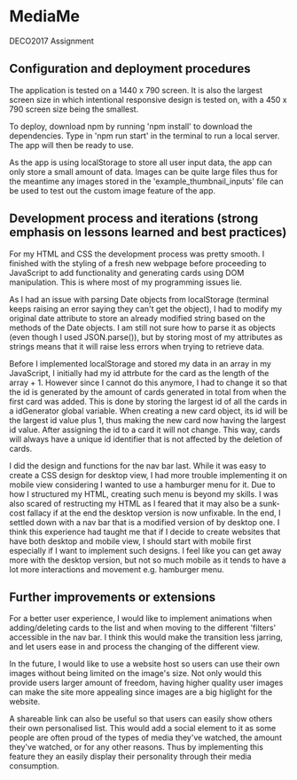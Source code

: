 # MediaMe
DECO2017 Assignment

## Configuration and deployment procedures
The application is tested on a 1440 x 790 screen. It is also the largest screen size in which intentional responsive design is tested on, with a 450 x 790 screen size being the smallest.

To deploy, download npm by running 'npm install' to download the dependencies. Type in 'npm run start' in the terminal to run a local server. The app will then be ready to use.

As the app is using localStorage to store all user input data, the app can only store a small amount of data. Images can be quite large files thus for the meantime any images stored in the 'example_thumbnail_inputs' file can be used to test out the custom image feature of the app. 

## Development process and iterations (strong emphasis on lessons learned and best practices)
For my HTML and CSS the development process was pretty smooth. I finished with the styling of a fresh new webpage before proceeding to JavaScript to add functionality and generating cards using DOM manipulation. This is where most of my programming issues lie.

As I had an issue with parsing Date objects from localStorage (terminal keeps raising an error saying they can't get the object), I had to modify my original date attribute to store an already modified string based on the methods of the Date objects. I am still not sure how to parse it as objects (even though I used JSON.parse()), but by storing most of my attributes as strings means that it will raise less errors when trying to retrieve data. 

Before I implemented localStorage and stored my data in an array in my JavaScript, I initially had my id attrbute for the card as the length of the array + 1. However since I cannot do this anymore, I had to change it so that the id is generated by the amount of cards generated in total from when the first card was added. This is done by storing the largest id of all the cards in a idGenerator global variable. When creating a new card object, its id will be the largest id value plus 1, thus making the new card now having the largest id value. After assigning the id to a card it will not change. This way, cards will always have a unique id identifier that is not affected by the deletion of cards.

I did the design and functions for the nav bar last. While it was easy to create a CSS design for desktop view, I had more trouble implementing it on mobile view considering I wanted to use a hamburger menu for it. Due to how I structured my HTML, creating such menu is beyond my skills. I was also scared of restructing my HTML as I feared that it may also be a sunk-cost fallacy if at the end the desktop version is now unfixable. In the end, I settled down with a nav bar that is a modified version of by desktop one. I think this experience had taught me that if I decide to create websites that have both desktop and mobile view, I should start with mobile first especially if I want to implement such designs. I feel like you can get away more with the desktop version, but not so much mobile as it tends to have a lot more interactions and movement e.g. hamburger menu.

## Further improvements or extensions
For a better user experience, I would like to implement animations when adding/deleting cards to the list and when moving to the different 'filters' accessible in the nav bar. I think this would make the transition less jarring, and let users ease in and process the changing of the different view.

In the future, I would like to use a website host so users can use their own images without being limited on the image's size. Not only would this provide users larger amount of freedom, having higher quality user images can make the site more appealing since images are a big higlight for the website.

A shareable link can also be useful so that users can easily show others their own personalised list. This would add a social element to it as some people are often proud of the types of media they've watched, the amount they've watched, or for any other reasons. Thus by implementing this feature they an easily display their personality through their media consumption.